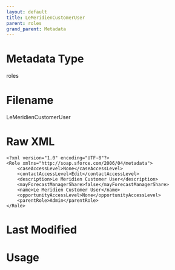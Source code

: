```yaml
---
layout: default
title: LeMeridienCustomerUser
parent: roles
grand_parent: Metadata
---
```

# Metadata Type
roles


# Filename 
LeMeridienCustomerUser


# Raw XML
```
<?xml version="1.0" encoding="UTF-8"?>
<Role xmlns="http://soap.sforce.com/2006/04/metadata">
    <caseAccessLevel>None</caseAccessLevel>
    <contactAccessLevel>Edit</contactAccessLevel>
    <description>Le Meridien Customer User</description>
    <mayForecastManagerShare>false</mayForecastManagerShare>
    <name>Le Meridien Customer User</name>
    <opportunityAccessLevel>None</opportunityAccessLevel>
    <parentRole>Admin</parentRole>
</Role>
```


# Last Modified


# Usage
